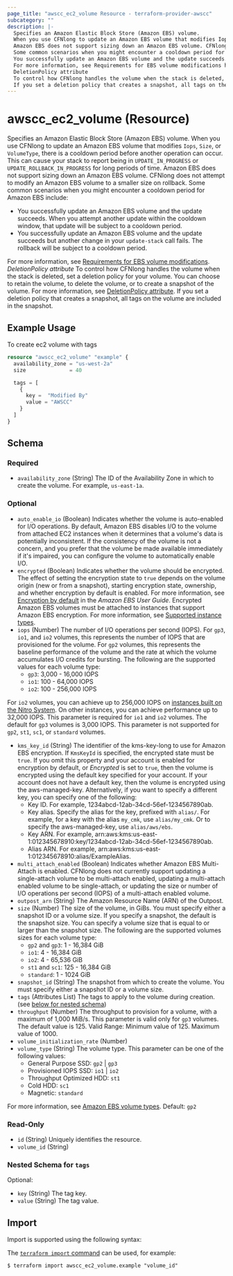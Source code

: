 ```yaml
---
page_title: "awscc_ec2_volume Resource - terraform-provider-awscc"
subcategory: ""
description: |-
  Specifies an Amazon Elastic Block Store (Amazon EBS) volume.
  When you use CFNlong to update an Amazon EBS volume that modifies Iops, Size, or VolumeType, there is a cooldown period before another operation can occur. This can cause your stack to report being in UPDATE_IN_PROGRESS or UPDATE_ROLLBACK_IN_PROGRESS for long periods of time.
  Amazon EBS does not support sizing down an Amazon EBS volume. CFNlong does not attempt to modify an Amazon EBS volume to a smaller size on rollback.
  Some common scenarios when you might encounter a cooldown period for Amazon EBS include:
  You successfully update an Amazon EBS volume and the update succeeds. When you attempt another update within the cooldown window, that update will be subject to a cooldown period.You successfully update an Amazon EBS volume and the update succeeds but another change in your update-stack call fails. The rollback will be subject to a cooldown period.
  For more information, see Requirements for EBS volume modifications https://docs.aws.amazon.com/ebs/latest/userguide/modify-volume-requirements.html.
  DeletionPolicy attribute
  To control how CFNlong handles the volume when the stack is deleted, set a deletion policy for your volume. You can choose to retain the volume, to delete the volume, or to create a snapshot of the volume. For more information, see DeletionPolicy attribute https://docs.aws.amazon.com/AWSCloudFormation/latest/UserGuide/aws-attribute-deletionpolicy.html.
  If you set a deletion policy that creates a snapshot, all tags on the volume are included in the snapshot.
---
```


# awscc_ec2_volume (Resource)

Specifies an Amazon Elastic Block Store (Amazon EBS) volume.
 When you use CFNlong to update an Amazon EBS volume that modifies ``Iops``, ``Size``, or ``VolumeType``, there is a cooldown period before another operation can occur. This can cause your stack to report being in ``UPDATE_IN_PROGRESS`` or ``UPDATE_ROLLBACK_IN_PROGRESS`` for long periods of time.
 Amazon EBS does not support sizing down an Amazon EBS volume. CFNlong does not attempt to modify an Amazon EBS volume to a smaller size on rollback.
 Some common scenarios when you might encounter a cooldown period for Amazon EBS include:
  +  You successfully update an Amazon EBS volume and the update succeeds. When you attempt another update within the cooldown window, that update will be subject to a cooldown period.
  +  You successfully update an Amazon EBS volume and the update succeeds but another change in your ``update-stack`` call fails. The rollback will be subject to a cooldown period.
  
 For more information, see [Requirements for EBS volume modifications](https://docs.aws.amazon.com/ebs/latest/userguide/modify-volume-requirements.html).
  *DeletionPolicy attribute* 
 To control how CFNlong handles the volume when the stack is deleted, set a deletion policy for your volume. You can choose to retain the volume, to delete the volume, or to create a snapshot of the volume. For more information, see [DeletionPolicy attribute](https://docs.aws.amazon.com/AWSCloudFormation/latest/UserGuide/aws-attribute-deletionpolicy.html).
  If you set a deletion policy that creates a snapshot, all tags on the volume are included in the snapshot.

## Example Usage

To create ec2 volume with tags
```terraform
resource "awscc_ec2_volume" "example" {
  availability_zone = "us-west-2a"
  size              = 40

  tags = [
    {
      key =  "Modified By"
      value = "AWSCC"
    }
  ]
}
```

<!-- schema generated by tfplugindocs -->
## Schema

### Required

- `availability_zone` (String) The ID of the Availability Zone in which to create the volume. For example, ``us-east-1a``.

### Optional

- `auto_enable_io` (Boolean) Indicates whether the volume is auto-enabled for I/O operations. By default, Amazon EBS disables I/O to the volume from attached EC2 instances when it determines that a volume's data is potentially inconsistent. If the consistency of the volume is not a concern, and you prefer that the volume be made available immediately if it's impaired, you can configure the volume to automatically enable I/O.
- `encrypted` (Boolean) Indicates whether the volume should be encrypted. The effect of setting the encryption state to ``true`` depends on the volume origin (new or from a snapshot), starting encryption state, ownership, and whether encryption by default is enabled. For more information, see [Encryption by default](https://docs.aws.amazon.com/ebs/latest/userguide/work-with-ebs-encr.html#encryption-by-default) in the *Amazon EBS User Guide*.
 Encrypted Amazon EBS volumes must be attached to instances that support Amazon EBS encryption. For more information, see [Supported instance types](https://docs.aws.amazon.com/ebs/latest/userguide/ebs-encryption-requirements.html#ebs-encryption_supported_instances).
- `iops` (Number) The number of I/O operations per second (IOPS). For ``gp3``, ``io1``, and ``io2`` volumes, this represents the number of IOPS that are provisioned for the volume. For ``gp2`` volumes, this represents the baseline performance of the volume and the rate at which the volume accumulates I/O credits for bursting.
 The following are the supported values for each volume type:
  +  ``gp3``: 3,000 - 16,000 IOPS
  +  ``io1``: 100 - 64,000 IOPS
  +  ``io2``: 100 - 256,000 IOPS
  
 For ``io2`` volumes, you can achieve up to 256,000 IOPS on [instances built on the Nitro System](https://docs.aws.amazon.com/ec2/latest/instancetypes/ec2-nitro-instances.html). On other instances, you can achieve performance up to 32,000 IOPS.
 This parameter is required for ``io1`` and ``io2`` volumes. The default for ``gp3`` volumes is 3,000 IOPS. This parameter is not supported for ``gp2``, ``st1``, ``sc1``, or ``standard`` volumes.
- `kms_key_id` (String) The identifier of the kms-key-long to use for Amazon EBS encryption. If ``KmsKeyId`` is specified, the encrypted state must be ``true``.
 If you omit this property and your account is enabled for encryption by default, or *Encrypted* is set to ``true``, then the volume is encrypted using the default key specified for your account. If your account does not have a default key, then the volume is encrypted using the aws-managed-key.
 Alternatively, if you want to specify a different key, you can specify one of the following:
  +  Key ID. For example, 1234abcd-12ab-34cd-56ef-1234567890ab.
  +  Key alias. Specify the alias for the key, prefixed with ``alias/``. For example, for a key with the alias ``my_cmk``, use ``alias/my_cmk``. Or to specify the aws-managed-key, use ``alias/aws/ebs``.
  +  Key ARN. For example, arn:aws:kms:us-east-1:012345678910:key/1234abcd-12ab-34cd-56ef-1234567890ab.
  +  Alias ARN. For example, arn:aws:kms:us-east-1:012345678910:alias/ExampleAlias.
- `multi_attach_enabled` (Boolean) Indicates whether Amazon EBS Multi-Attach is enabled.
 CFNlong does not currently support updating a single-attach volume to be multi-attach enabled, updating a multi-attach enabled volume to be single-attach, or updating the size or number of I/O operations per second (IOPS) of a multi-attach enabled volume.
- `outpost_arn` (String) The Amazon Resource Name (ARN) of the Outpost.
- `size` (Number) The size of the volume, in GiBs. You must specify either a snapshot ID or a volume size. If you specify a snapshot, the default is the snapshot size. You can specify a volume size that is equal to or larger than the snapshot size.
 The following are the supported volumes sizes for each volume type:
  +  ``gp2`` and ``gp3``: 1 - 16,384 GiB
  +  ``io1``: 4 - 16,384 GiB
  +  ``io2``: 4 - 65,536 GiB
  +  ``st1`` and ``sc1``: 125 - 16,384 GiB
  +  ``standard``: 1 - 1024 GiB
- `snapshot_id` (String) The snapshot from which to create the volume. You must specify either a snapshot ID or a volume size.
- `tags` (Attributes List) The tags to apply to the volume during creation. (see [below for nested schema](#nestedatt--tags))
- `throughput` (Number) The throughput to provision for a volume, with a maximum of 1,000 MiB/s.
 This parameter is valid only for ``gp3`` volumes. The default value is 125.
 Valid Range: Minimum value of 125. Maximum value of 1000.
- `volume_initialization_rate` (Number)
- `volume_type` (String) The volume type. This parameter can be one of the following values:
  +  General Purpose SSD: ``gp2`` | ``gp3``
  +  Provisioned IOPS SSD: ``io1`` | ``io2``
  +  Throughput Optimized HDD: ``st1``
  +  Cold HDD: ``sc1``
  +  Magnetic: ``standard``
  
 For more information, see [Amazon EBS volume types](https://docs.aws.amazon.com/ebs/latest/userguide/ebs-volume-types.html).
 Default: ``gp2``

### Read-Only

- `id` (String) Uniquely identifies the resource.
- `volume_id` (String)

<a id="nestedatt--tags"></a>
### Nested Schema for `tags`

Optional:

- `key` (String) The tag key.
- `value` (String) The tag value.

## Import

Import is supported using the following syntax:

The [`terraform import` command](https://developer.hashicorp.com/terraform/cli/commands/import) can be used, for example:

```shell
$ terraform import awscc_ec2_volume.example "volume_id"
```
